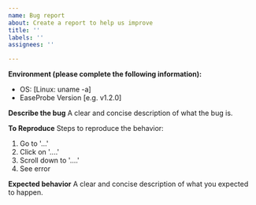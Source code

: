 ```yaml
---
name: Bug report
about: Create a report to help us improve
title: ''
labels: ''
assignees: ''

---
```


**Environment (please complete the following information):**
 - OS: [Linux: uname -a]
 - EaseProbe Version [e.g. v1.2.0]

**Describe the bug**
A clear and concise description of what the bug is.

**To Reproduce**
Steps to reproduce the behavior:
1. Go to '...'
2. Click on '....'
3. Scroll down to '....'
4. See error

**Expected behavior**
A clear and concise description of what you expected to happen.

